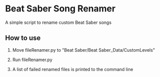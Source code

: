 # Beat Saber Song Renamer
A simple script to rename custom Beat Saber songs
## How to use
1. Move fileRenamer.py to "Beat Saber/Beat Saber_Data/CustomLevels"

2. Run fileRenamer.py

3. A list of failed renamed files is printed to the command line
